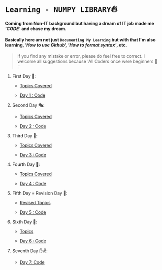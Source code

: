 # **`Learning - NUMPY LIBRARY`:fire:**
#### **Coming from Non-IT background but having a dream of IT job made me _'CODE'_ and chase my dream.**
#### Basically here am not just `Documenting My Learning` but with that I'm also learning, _'How to use Github', 'How to format syntax'_, etc. 
> If you find any mistake or error, please do feel free to correct. I welcome all suggestions because 'All Coders once were beginners :bow: .'



1. First Day :raising_hand::
   - [Topics Covered](https://github.com/Shailejaa/Numpy/blob/main/Numpy%20Day%201.txt)
   
   - [Day 1 : Code](https://github.com/Shailejaa/Numpy/blob/main/Day%201%20Numpy.pptx) 
      
 2. Second Day :performing_arts::
    - [Topics Covered](https://github.com/Shailejaa/Numpy/blob/main/Numpy%20Day%202.txt)
    
    - [Day 2 : Code](https://github.com/Shailejaa/Numpy/blob/main/Numpy%20Day%202.ipynb)

3. Third Day :dango::
   - [Topics Covered](https://github.com/Shailejaa/Numpy/blob/main/Numpy%20Day%203.txt)
   
   - [Day 3 : Code](https://github.com/Shailejaa/Numpy/blob/main/Numpy%20Day%203.ipynb)
   
 4. Fourth Day :1234::
    - [Topics Covered](https://github.com/Shailejaa/Numpy/blob/main/Numpy%20Day%204.txt)
    
    - [Day 4 : Code](https://github.com/Shailejaa/Numpy/blob/main/Numpy%20Day%204.ipynb)
    
 5. Fifth Day = Revision Day :herb::
    - [Revised Topics](https://github.com/Shailejaa/Numpy/blob/main/Numpy%20Day%205.txt)
       
    - [Day 5 : Code](https://github.com/Shailejaa/Numpy/blob/main/Numpy%20Saturday%20Revision.ipynb)

6. Sixth Day :art::
   - [Topics](https://github.com/Shailejaa/Numpy/blob/main/Numpy%20day%206.txt)
   
   - [Day 6 : Code](https://github.com/Shailejaa/Numpy/blob/main/Numpy%20Day%206.ipynb)
   
7. Seventh Day :raised_hand::v::
   - [Day 7: Code](https://github.com/Shailejaa/Numpy/blob/main/Numpy%20Day%207.ipynb)







